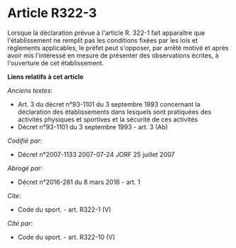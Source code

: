 # Article R322-3

Lorsque la déclaration prévue à l'article R. 322-1 fait apparaître que l'établissement ne remplit pas les conditions fixées
par les lois et règlements applicables, le préfet peut s'opposer, par arrêté motivé et après avoir mis l'intéressé en mesure
de présenter des observations écrites, à l'ouverture de cet établissement.

**Liens relatifs à cet article**

_Anciens textes_:

  - Art. 3 du décret n°93-1101 du 3 septembre 1993 concernant la déclaration des établissements dans lesquels sont pratiquées des activités physiques et sportives et la sécurité de ces activités
  - Décret n°93-1101 du 3 septembre 1993 - art. 3 (Ab)

_Codifié par_:

  - Décret n°2007-1133 2007-07-24 JORF 25 juillet 2007

_Abrogé par_:

  - Décret n°2016-281 du 8 mars 2016 - art. 1

_Cite_:

  - Code du sport. - art. R322-1 (V)

_Cité par_:

  - Code du sport. - art. R322-10 (V)
